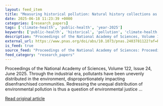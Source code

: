 ```yaml
---
layout: feed_item
title: "Measuring historical pollution: Natural history collections as tools for public health and environmental justice research"
date: 2025-06-18 11:23:39 +0000
categories: [research_papers]
tags: ['climate-health', 'public-health', 'year-2025']
keywords: ['public-health', 'historical', 'pollution', 'climate-health', 'measuring', 'year-2025']
description: "Proceedings of the National Academy of Sciences, Volume 122, Issue 24, June 2025"
external_url: https://www.pnas.org/doi/abs/10.1073/pnas.2403781122?af=R
is_feed: true
source_feed: "Proceedings of the National Academy of Sciences: Proceedings of the National Academy of Sciences: Table of Contents"
feed_category: "research_papers"
---
```


Proceedings of the National Academy of Sciences, Volume 122, Issue 24, June 2025. Through the industrial era, pollutants have been unevenly distributed in the environment, disproportionately impacting disenfranchised communities. Redressing the unequal distribution of environmental pollution is thus a question of environmental justice ...

[Read original article](https://www.pnas.org/doi/abs/10.1073/pnas.2403781122?af=R)

